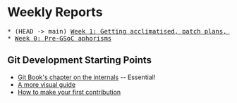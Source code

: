 # Weekly Reports

<pre>
* (HEAD -> main) <a href="/gitnotes/week1">Week 1: Getting acclimatised, patch plans, Emacs setup and fixing macOS build errors</a>
* <a href="/gitnotes/week0">Week 0: Pre-GSoC aphorisms</a>
</pre>

## Git Development Starting Points

- [Git Book's chapter on the internals](https://git-scm.com/book/en/v2/Git-Internals-Plumbing-and-Porcelain) -- Essential!
- [A more visual guide](https://codewords.recurse.com/issues/two/git-from-the-inside-out)
- [How to make your first contribution](https://git-scm.com/docs/MyFirstContribution)
